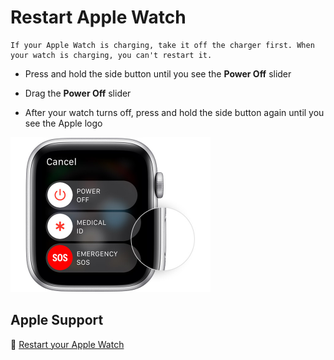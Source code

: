 # Restart Apple Watch

```{important}
If your Apple Watch is charging, take it off the charger first. When your watch is charging, you can't restart it.
```

- Press and hold the side button until you see the **Power Off** slider

- Drag the **Power Off** slider

- After your watch turns off, press and hold the side button again until you see the Apple logo

<img src="jpg/b4642c08698da0efea82f7ed061518726865192c.jpg" width="320">

## Apple Support

🔗 [Restart your Apple Watch](https://support.apple.com/en-us/HT204510)
